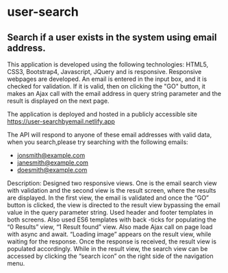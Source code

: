 # user-search
## Search if a user exists in the system using email address.
 This application is developed using the following technologies: HTML5, CSS3, Bootstrap4, Javascript, JQuery and is responsive.
 Responsive webpages are developed. An email is entered in the input box, and it is checked for validation. If it is valid, then on clicking the "GO" button, it makes an Ajax call with the email address in query string parameter and the result is displayed on the next page. 

The application is deployed and hosted in a publicly accessible site https://user-searchbyemail.netlify.app

The API will respond to anyone of these email addresses with valid data, when you search,please try searching with the following emails:
 * jonsmith@example.com
 * janesmith@example.com
 * doesmith@example.com

Description:
Designed two responsive views. One is the email search view with validation and the second view is the result screen, where the results are displayed. 
In the first view, the email is validated and once the “GO” button is clicked, the view is directed to the result view bypassing the email value in the query parameter string.
Used header and footer templates in both screens. Also used ES6 templates with back -ticks for populating the “0 Results” view, “1 Result found” view.
Also made Ajax call on page load with async and await. “Loading image” appears on the result view, while waiting for the response. Once the response is received, the result view is populated accordingly. While in the result view, the search view can be accessed by clicking the “search icon” on the right side of the navigation menu.
